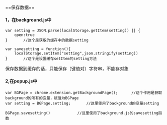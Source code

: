 
==保存数据==
#### 1，在background.js中
```
var setting = JSON.parse(localStorage.getItem(setting)) || {
    open:true
}       //这个是获取的缓存中的数据setting

var savesetting = function(){
    localStorage.setItem("setting",json.stringify(setting))
}       //这个是设置缓存setItem的setting方法
```

保存数据到缓存的话，只能保存（键值对）字符串，不能存对象

#### 2,在popup.js中
```
var BGPage = chrome.extension.getBackgroundPage();      //这个作用是获取background的所有的变量，赋值为BGPage
var setting = BGPage.setting;       //这里使用了background的变量setting

BGPage.savesetting()            //这里使用了background.js的savesetting函数
```